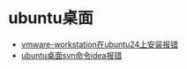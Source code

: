 # ubuntu桌面
- [vmware-workstation在ubuntu24上安装报错](./vmware-workstation在ubuntu24上安装报错.md)
- [ubuntu桌面svn命令idea报错](./ubuntu桌面svn命令idea报错.md)
